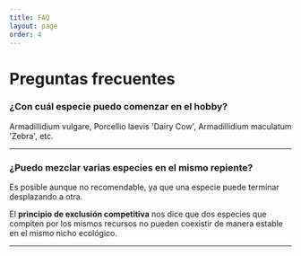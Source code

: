 ```yaml
---
title: FAQ
layout: page
order: 4
---
```


# Preguntas frecuentes

### ¿Con cuál especie puedo comenzar en el hobby?

Armadillidium vulgare, Porcellio laevis 'Dairy Cow', Armadillidium maculatum 'Zebra', etc.

---

### ¿Puedo mezclar varias especies en el mismo repiente?

Es posible aunque no recomendable, ya que una especie puede terminar desplazando a otra.

El **principio de exclusión competitiva** nos dice que dos especies que compiten por los mismos recursos no pueden coexistir de manera estable en el mismo nicho ecológico.

---

